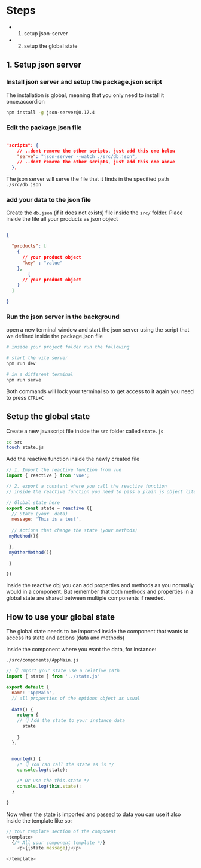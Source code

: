 # Steps

- 1. setup json-server
- 2. setup the global state

## 1. Setup json server

### Install json server and setup the package.json script

The installation is global, meaning that you only need to install it once.accordion

```bash
npm install -g json-server@0.17.4 
```

### Edit the package.json file

```json

"scripts": {
    // ..dont remove the other scripts, just add this one below
    "serve": "json-server --watch ./src/db.json",
    // ..dont remove the other scripts, just add this one above
  },

```

The json server will serve the file that it finds in the specified path `./src/db.json`

### add your data to the json file

Create the `db.json` (if it does not exists) file inside the `src/` folder.
Place inside the file all your products as json object

```json

{

  "products": [
    {
      // your product object
      "key" : "value"
    },
        {
      // your product object
    }
  ]

}


```

### Run the json server in the background

open a new terminal window and start the json server using the script that we defined inside
the package.json file

```bash
# inside your project folder run the following

# start the vite server
npm run dev

# in a different terminal
npm run serve

```

Both commands will lock your terminal so to get access to it again you need to press `CTRL+C`

## Setup the global state

Create a new javascript file inside the `src` folder called `state.js`

```bash
cd src
touch state.js

```

Add the reactive function inside the newly created file

```js
// 1. Import the reactive function from vue
import { reactive } from 'vue';

// 2. export a constant where you call the reactive function 
// inside the reactive function you need to pass a plain js object literal.

// Global state here
export const state = reactive ({
  // State (your  data)
  message: 'This is a test',
  
  // Actions that change the state (your methods)
 myMethod(){

 },
 myOtherMethod(){

 }

})

```

Inside the reactive obj you can add properties and methods as you normally would in a component.
But remember that both methods and properties in a global state are shared between multiple components
if needed.

## How to use your global state

The global state needs to be imported inside the component that wants to access its state and actions (data and methods)

Inside the component where you want the data, for instance:

`./src/components/AppMain.js`

```js
// 👇 Import your state use a relative path
import { state } from '../state.js'

export default {
  name: 'AppMain',
  // all properties of the options object as usual
  
  data() {
    return {
    // 👇 Add the state to your instance data
      state
     
    }
  },


  mounted() {
    /* 👇 You can call the state as is */
    console.log(state);

    /* Or use the this.state */
    console.log(this.state);
  }

}


```

Now when the state is imported and passed to data you can use it also inside the template like so:

```js
// Your template section of the component
<template> 
  {/* All your component template */}
    <p>{{state.message}}</p>

</template>
```
